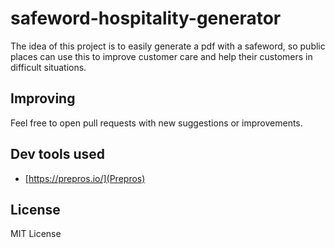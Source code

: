 # safeword-hospitality-generator
The idea of this project is to easily generate a pdf with a safeword, so public places can use
this to improve customer care and help their customers in difficult situations.

## Improving
Feel free to open pull requests with new suggestions or improvements.

## Dev tools used
- [https://prepros.io/](Prepros)

## License 
MIT License